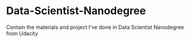 # Data-Scientist-Nanodegree
Contain the materials and project I've done in Data Scientist Nanodegree from Udacity
